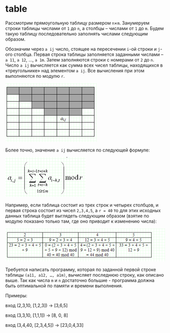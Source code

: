 # table
Рассмотрим прямоугольную таблицу размером `n`×`m`. Занумеруем строки таблицы числами от `1` до `n`, а столбцы – числами от `1` до `m`. Будем такую таблицу последовательно заполнять числами следующим образом.

Обозначим через `a ij` число, стоящее на пересечении `i`-ой строки и `j`-ого столбца. Первая строка таблицы заполняется заданными числами – `a 11`, `a 12`, …, `a 1m`. Затем заполняются строки с номерами от `2` до `n`. Число `a ij` вычисляется как сумма всех чисел таблицы, находящихся в «треугольнике» над элементом `a ij`. Все вычисления при этом выполняются по модулю `r`.

![пояснение](https://github.com/py-is-hse-21/table/blob/main/image2.PNG)

Более точно, значение `a ij` вычисляется по следующей формуле:

![формула](https://github.com/py-is-hse-21/table/blob/main/image1.PNG)

Например, если таблица состоит из трех строк и четырех столбцов, и первая строка состоит из чисел `2,3,4,5`, а `r = 40` то для этих исходных данных таблица будет выглядеть следующим образом (взятие по модулю показано только там, где оно приводит к изменению числа):

![пример](https://github.com/py-is-hse-21/table/blob/main/image3.PNG)

Требуется написать программу, которая по заданной первой строке таблицы `(a11, a12, …, a1m)`, вычисляет последнюю строку, как описано выше. Так как числа `m` и `n` достаточно большие - программа должна быть оптимальной по памяти и времени выполнения.

Примеры:

вход (2,3,10, [1,2,3]) -> [3,6,5]

вход (3,3,10, [1,1,1]) -> [8, 0, 8]

вход (3,4,40, [2,3,4,5]) -> [23,0,4,33]
